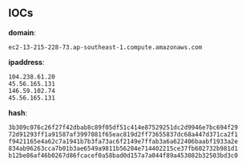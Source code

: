 
## IOCs

__domain__:

```text
ec2-13-215-228-73.ap-southeast-1.compute.amazonaws.com
```
__ipaddress__:

```text
104.238.61.20
45.56.165.131
146.59.102.74
45.56.165.131
```
__hash__:

```text
3b309c076c26f27f42dbab8c89f05df51c414e87529251dc2d9946e7bc694f29
72d91293ff1a91587af3997081f65eac819d2ff73655837dc68a447d371ca2f1
f9421165e4a62c7a1941b7b3fa73ac6f2149e7ffab3a6a622406baabf1933a2e
834ab96263cca7b01b3ae6549a9811b56204e714402215ce37fb602732b981d1
b12be86af46b0267d86fcacef0a58bad0d157a7a044f89a453082b32503bd3c0
```